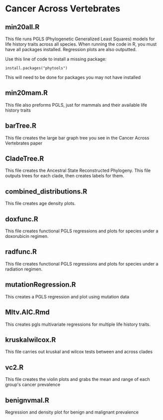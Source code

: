 # Cancer Across Vertebrates

## min20all.R
This file runs PGLS (Phylogenetic Generalized Least Squares) models for life history traits across all species. When running the code in R, you must have all packages installed.
Regression plots are also outputted.

Use this line of code to install a missing package: 

```
install.packages("phytools")
```

This will need to be done for packages you may not have installed


## min20mam.R
This file also preforms PGLS, just for mammals and their available life history traits

## barTree.R
This file creates the large bar graph tree you see in the Cancer Across Vertebrates paper

## CladeTree.R
This file creates the Ancestral State Reconstructed Phylogeny. This file outputs trees for each clade, then creates labels for them.

## combined_distributions.R
This file creates age density plots.

## doxfunc.R 
This file creates functional PGLS regressions and plots for species under a doxorubicin regimen.

## radfunc.R
This file creates functional PGLS regressions and plots for species under a radiation regimen.

## mutationRegression.R
This creates a PGLS regression and plot using mutation data

## Mltv.AIC.Rmd

This creates pgls multivariate regressions for multiple life history traits.

## kruskalwilcox.R
This file carries out kruskal and wilcox tests between and across clades

## vc2.R

This file creates the violin plots and grabs the mean and range of each group's cancer prevalence

## benignvmal.R

Regression and density plot for benign and malignant prevalence
